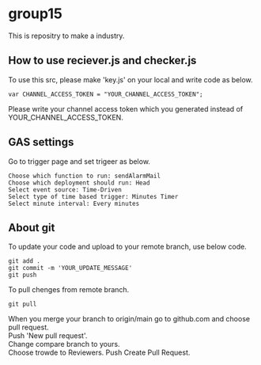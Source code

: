 # group15

This is repositry to make a industry. 

## How to use reciever.js and checker.js

To use this src, please make 'key.js' on your local and write code as below.

```
var CHANNEL_ACCESS_TOKEN = "YOUR_CHANNEL_ACCESS_TOKEN";
```

Please write your channel access token which you generated instead of YOUR_CHANNEL_ACCESS_TOKEN.

## GAS settings

Go to trigger page and set trigeer as below.

```
Choose which function to run: sendAlarmMail
Choose which deployment should run: Head
Select event source: Time-Driven
Select type of time based trigger: Minutes Timer
Select minute interval: Every minutes
```

## About git

To update your code and upload to your remote branch, use below code.

```
git add .
git commit -m 'YOUR_UPDATE_MESSAGE'
git push
```

To pull chenges from remote branch.
```
git pull
```

When you merge your branch to origin/main go to github.com and choose pull request.   
Push 'New pull request'.  
Change compare branch to yours.  
Choose trowde to Reviewers.
Push Create Pull Request.